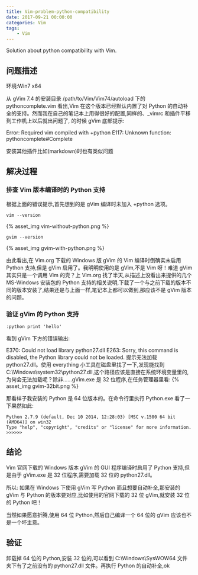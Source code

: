 ```yaml
---
title: Vim-problem-python-compatibility
date: 2017-09-21 00:00:00
categories: Vim
tags:
    - Vim
---
```


Solution about python compatibility with Vim.

<!-- more -->

## 问题描述
环境:Win7 x64

从 gVim 7.4 的安装目录 /path/to/Vim/Vim74/autoload 下的 pythoncomplete.vim 看出,Vim 在这个版本已经默认内置了对 Python 的自动补全的支持。然而我在自己的笔记本上用得很好的配置,同样的、_vimrc 和插件平移到工作机上以后就出问题了, <C-x><C-o> 的时候 gVim 底部提示:

Error: Required vim compiled with +python
E117: Unknown function: pythoncomplete#Complete

安装其他插件比如(markdown)时也有类似问题

## 解决过程

### 排查 Vim 版本编译时的 Python 支持

根据上面的错误提示,首先想到的是 gVim 编译时未加入 +python 选项。
```
vim --version
```
{% asset_img vim-without-python.png %}

```
gvim --version
```
{% asset_img gvim-with-python.png %}

由此看出,在 Vim.org 下载的 Windows 版 gVim 的 Vim 编译时倒确实未启用 Python 支持,但是 gVim 启用了。我明明使用的是 gVim,不是 Vim 呀！难道 gVim 其实只是一个调用 Vim 的壳？上 Vim.org 找了半天,从描述上没看出来提供的几个 MS-Windows 安装包的 Python 支持的相关说明,下载了一个与之前下载的版本不同的版本安装了,结果还是与上面一样,笔记本上都可以做到,那应该不是 gVim 版本的问题。

### 验证 gVim 的 Python 支持
```
:python print 'hello'
```

看到 gVim 下方的错误输出:

E370: Could not load library python27.dll
E263: Sorry, this command is disabled, the Python library could not be loaded.
提示无法加载 python27.dll。使用 everything 小工具在磁盘里找了一下,发现能找到 C:\Windows\system32\python27.dll,这个路径应该是直接在系统环境变量里的,为何会无法加载呢？除非……gVim.exe 是 32 位程序,在任务管理器里看:
{% asset_img gvim-32bit.png %}

那看样子我安装的 Python 是 64 位版本的。在命令行里执行 Python.exe 看了一下果然如此:
```
Python 2.7.9 (default, Dec 10 2014, 12:28:03) [MSC v.1500 64 bit (AMD64)] on win32
Type "help", "copyright", "credits" or "license" for more information.
>>>>>>
```

## 结论

Vim 官网下载的 Windows 版本 gVim 的 GUI 程序编译时启用了 Python 支持,但是由于 gVim.exe 是 32 位程序,需要加载 32 位的 python27.dll。

所以: 如果在 Windows 下使用 gVim 写 Python 而且想要自动补全,那安装的 gVim 与 Python 的版本要对应,比如使用的官网下载的 32 位 gVim,就安装 32 位的 Python 吧！

当然如果愿意折腾,使用 64 位 Python,然后自己编译一个 64 位的 gVim 应该也不是一个坏主意。

## 验证
卸载掉 64 位的 Python,安装 32 位的,可以看到 C:\Windows\SysWOW64 文件夹下有了之前没有的 python27.dll 文件。再执行 Python 的自动补全,ok
